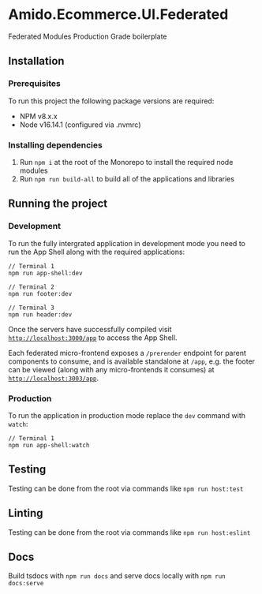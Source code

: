 # Amido.Ecommerce.UI.Federated

Federated Modules Production Grade boilerplate

## Installation

### Prerequisites

To run this project the following package versions are required:

- NPM v8.x.x
- Node v16.14.1 (configured via .nvmrc)

### Installing dependencies

1. Run `npm i` at the root of the Monorepo to install the required node modules
2. Run `npm run build-all` to build all of the applications and libraries

## Running the project

### Development

To run the fully intergrated application in development mode you need to run the App Shell along with the required
applications:

```
// Terminal 1
npm run app-shell:dev

// Terminal 2
npm run footer:dev

// Terminal 3
npm run header:dev
```

Once the servers have successfully compiled visit [`http://localhost:3000/app`](http://localhost:3000/app) to access the
App Shell.

Each federated micro-frontend exposes a `/prerender` endpoint for parent components to consume, and is available
standalone at `/app`, e.g. the footer can be viewed (along with any micro-frontends it consumes) at
[`http://localhost:3003/app`](http://localhost:3003/app).

### Production

To run the application in production mode replace the `dev` command with `watch`:

```
// Terminal 1
npm run app-shell:watch
```

## Testing

Testing can be done from the root via commands like `npm run host:test`

## Linting

Testing can be done from the root via commands like `npm run host:eslint`

## Docs

Build tsdocs with `npm run docs` and serve docs locally with `npm run docs:serve`
